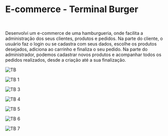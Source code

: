 <h1>E-commerce - Terminal Burger</h1>
<br>
<p>Desenvolvi um e-commerce de uma hamburgueria, onde facilita a administração dos seus clientes, produtos e pedidos. Na parte do cliente, o usuário faz o login ou se cadastra com seus dados, escolhe os produtos desejados, adiciona ao carrinho e finaliza o seu pedido. Na parte do administrador, podemos cadastrar novos produtos e acompanhar todos os pedidos realizados, desde a criação até a sua finalização.</p>

![TB](https://user-images.githubusercontent.com/115510769/236369866-36b97b73-f9c3-4950-af63-c173da18cded.png)

![TB 1](https://user-images.githubusercontent.com/115510769/236369883-f33e6f77-4ac3-44d6-bda8-ae4e5c9fdccc.png)

![TB 3](https://user-images.githubusercontent.com/115510769/236369913-02886bba-f02f-48f4-8c07-c81603e92c54.png)

![TB 4](https://user-images.githubusercontent.com/115510769/236369922-e2b93dd7-8a6c-49c5-8b40-7ea8b0b582da.png)

![TB 5](https://user-images.githubusercontent.com/115510769/236369930-269f136c-fa01-493b-a347-b06520563d02.png)

![TB 6](https://user-images.githubusercontent.com/115510769/236369939-2c0e6a90-ea32-4c24-97c9-9d35e153b7a1.png)

![TB 7](https://user-images.githubusercontent.com/115510769/236369954-a1b149a1-51ac-4dc1-81f1-165973212c48.png)
